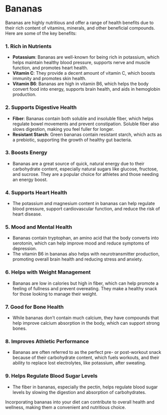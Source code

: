 # Bananas

Bananas are highly nutritious and offer a range of health benefits due to their rich content of vitamins, minerals, and other beneficial compounds. Here are some of the key benefits:

### 1. **Rich in Nutrients**
   - **Potassium**: Bananas are well-known for being rich in potassium, which helps maintain healthy blood pressure, supports nerve and muscle function, and promotes heart health.
   - **Vitamin C**: They provide a decent amount of vitamin C, which boosts immunity and promotes skin health.
   - **Vitamin B6**: Bananas are high in vitamin B6, which helps the body convert food into energy, supports brain health, and aids in hemoglobin production.

### 2. **Supports Digestive Health**
   - **Fiber**: Bananas contain both soluble and insoluble fiber, which helps regulate bowel movements and prevent constipation. Soluble fiber also slows digestion, making you feel fuller for longer.
   - **Resistant Starch**: Green bananas contain resistant starch, which acts as a prebiotic, supporting the growth of healthy gut bacteria.

### 3. **Boosts Energy**
   - Bananas are a great source of quick, natural energy due to their carbohydrate content, especially natural sugars like glucose, fructose, and sucrose. They are a popular choice for athletes and those needing an energy boost.

### 4. **Supports Heart Health**
   - The potassium and magnesium content in bananas can help regulate blood pressure, support cardiovascular function, and reduce the risk of heart disease.

### 5. **Mood and Mental Health**
   - Bananas contain tryptophan, an amino acid that the body converts into serotonin, which can help improve mood and reduce symptoms of depression.
   - The vitamin B6 in bananas also helps with neurotransmitter production, promoting overall brain health and reducing stress and anxiety.

### 6. **Helps with Weight Management**
   - Bananas are low in calories but high in fiber, which can help promote a feeling of fullness and prevent overeating. They make a healthy snack for those looking to manage their weight.

### 7. **Good for Bone Health**
   - While bananas don't contain much calcium, they have compounds that help improve calcium absorption in the body, which can support strong bones.

### 8. **Improves Athletic Performance**
   - Bananas are often referred to as the perfect pre- or post-workout snack because of their carbohydrate content, which fuels workouts, and their ability to replace lost electrolytes, like potassium, after sweating.

### 9. **Helps Regulate Blood Sugar Levels**
   - The fiber in bananas, especially the pectin, helps regulate blood sugar levels by slowing the digestion and absorption of carbohydrates.

Incorporating bananas into your diet can contribute to overall health and wellness, making them a convenient and nutritious choice.